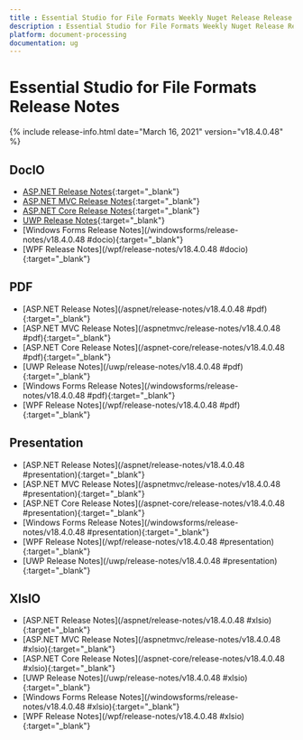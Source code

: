```yaml
---
title : Essential Studio for File Formats Weekly Nuget Release Release Notes  
description : Essential Studio for File Formats Weekly Nuget Release Release Notes  
platform: document-processing
documentation: ug
---
```


# Essential Studio for File Formats  Release Notes  

{% include release-info.html date="March 16, 2021" version="v18.4.0.48" %} 

## DocIO

* [ASP.NET Release Notes](/aspnet/release-notes/v18.4.0.48#docio){:target="_blank"}
* [ASP.NET MVC Release Notes](/aspnetmvc/release-notes/v18.4.0.48#docio){:target="_blank"}
* [ASP.NET Core Release Notes](/aspnet-core/release-notes/v18.4.0.48#docio){:target="_blank"}
* [UWP Release Notes](/uwp/release-notes/v18.4.0.48#docio){:target="_blank"}
* [Windows Forms Release Notes](/windowsforms/release-notes/v18.4.0.48
#docio){:target="_blank"}
* [WPF Release Notes](/wpf/release-notes/v18.4.0.48
#docio){:target="_blank"}


## PDF

* [ASP.NET Release Notes](/aspnet/release-notes/v18.4.0.48
#pdf){:target="_blank"}
* [ASP.NET MVC Release Notes](/aspnetmvc/release-notes/v18.4.0.48
#pdf){:target="_blank"}
* [ASP.NET Core Release Notes](/aspnet-core/release-notes/v18.4.0.48
#pdf){:target="_blank"}
* [UWP Release Notes](/uwp/release-notes/v18.4.0.48
#pdf){:target="_blank"}
* [Windows Forms Release Notes](/windowsforms/release-notes/v18.4.0.48
#pdf){:target="_blank"}
* [WPF Release Notes](/wpf/release-notes/v18.4.0.48
#pdf){:target="_blank"}


## Presentation

* [ASP.NET Release Notes](/aspnet/release-notes/v18.4.0.48
#presentation){:target="_blank"}
* [ASP.NET MVC Release Notes](/aspnetmvc/release-notes/v18.4.0.48
#presentation){:target="_blank"}
* [ASP.NET Core Release Notes](/aspnet-core/release-notes/v18.4.0.48
#presentation){:target="_blank"}
* [Windows Forms Release Notes](/windowsforms/release-notes/v18.4.0.48
#presentation){:target="_blank"}
* [WPF Release Notes](/wpf/release-notes/v18.4.0.48
#presentation){:target="_blank"}
* [UWP Release Notes](/uwp/release-notes/v18.4.0.48
#presentation){:target="_blank"}


## XlsIO

* [ASP.NET Release Notes](/aspnet/release-notes/v18.4.0.48
#xlsio){:target="_blank"}
* [ASP.NET MVC Release Notes](/aspnetmvc/release-notes/v18.4.0.48
#xlsio){:target="_blank"}
* [ASP.NET Core Release Notes](/aspnet-core/release-notes/v18.4.0.48
#xlsio){:target="_blank"}
* [UWP Release Notes](/uwp/release-notes/v18.4.0.48
#xlsio){:target="_blank"}
* [Windows Forms Release Notes](/windowsforms/release-notes/v18.4.0.48
#xlsio){:target="_blank"}
* [WPF Release Notes](/wpf/release-notes/v18.4.0.48
#xlsio){:target="_blank"}